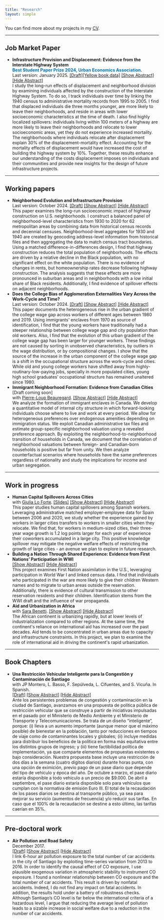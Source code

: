 ```yaml
---
title: "Research"
layout: simple
---
```


You can find more about my projects in my [CV](../files/cv_pablo_last.pdf).

---
## Job Market Paper
- **Infrastructure Provision and Displacement: Evidence from the Interstate Highway System**
  <br/><span style="color: rgb(0,114,178); font-weight: bold;">Best Student Paper Prize 2024, Urban Economics Association.</span>
  <br /> Last version: January 2025. [[Draft]](../files/displacement_jmp.pdf)[[Yellow book data]](../files/yellowbook_maps.zip) 
  <a id="hide1" href="#hide1" class="hide">[Show Abstract]</a> 
  <a id="show1" href="#show1" class="show">[Hide Abstract]</a> 
  <div class="details">
  I study the long-run effects of displacement and neighborhood division by examining individuals affected by the construction of the Interstate Highway System. To do so, I track individuals over time by linking the 1940 census to administrative mortality records from 1995 to 2005. I find that displaced individuals die three months younger, are more likely to leave their neighborhoods, and reside in areas with lower socioeconomic characteristics at the time of death. I also find highly localized spillovers: individuals living within 100 meters of a highway are more likely to leave their neighborhoods and relocate to lower socioeconomic areas, yet they do not experience increased mortality. The neighborhoods where individuals relocate after displacement explain 30% of the displacement-mortality effect. Accounting for the mortality effects of displacement would have increased the cost of building the highway system by 10%. Together, these results enhance our understanding of the costs displacement imposes on individuals and their communities and provide new insights for the design of future infrastructure projects.
  </div> 
  

---
## Working papers
- **Neighborhood Evolution and Infrastructure Provision**
  <br /> Last version: October 2024. [[Draft]](../files/hwys_ES.pdf)
  <a id="hide6" href="#hide6" class="hide">[Show Abstract]</a>
  <a id="show6" href="#show6" class="show">[Hide Abstract]</a>
  <div class="details">
    This paper examines the long-run socioeconomic impact of highway construction on U.S. neighborhoods.
    I construct a balanced panel of neighborhood-level characteristics from 1930 to 2020 for 62 metropolitan areas by combining data from historical census records and decennial censuses.
    Neighborhood-level aggregates for 1930 and 1940 are created by geocoding address-level information from historical files and then aggregating the data to match census tract boundaries.
    Using a matched difference-in-differences design, I find that highway construction reduces the total population of neighborhoods.
    The effects are driven by a relative decline in the Black population, with no significant effect on the white population.
    There is no evidence of changes in rents, but homeownership rates decrease following highway construction.
    The analysis suggests that these effects are more pronounced in suburban areas and in neighborhoods with a low initial share of Black residents.
    Additionally, I find evidence of spillover effects on adjacent neighborhoods.
  </div> 
- **Does the College Bias of Agglomeration Externalities Vary Across the Work-Cycle and Time?**
  <br /> Last version: October 2024. [[Draft]](../files/wics.pdf)
  <a id="hide2" href="#hide2" class="hide">[Show Abstract]</a>
  <a id="show2" href="#show2" class="show">[Hide Abstract]</a>
  <div class="details">
  This paper documents the heterogeneous rise in the urban gradient of the college wage gap across workers of different ages between 1980 and 2019. Using immigrants' enclaves from 1970 as source of identification, I find that the young workers have traditionally had a steeper relationship between college wage gap and city population than old workers. Also, I find that the evolution of this urban gradient of the college wage gap has been larger for younger workers. These findings are not caused by sorting in unobserved characteristics, by outliers in the wage distribution, or by compositional changes. I show that the source of the increase in the urban component of the college wage gap is a shift in the occupational structure across the work-cycle and cities. While old and young college workers have shifted away from highly-routinary-low-paying jobs, specially in more populated cities, young high school graduates’ occupational structure has remained unaltered since 1980.
  </div>
- **Immigrant Neighborhood Formation: Evidence from Canadian Cities** 
  <br />[Draft coming soon]
  <br /> with [Pierre-Loup Beauregard](https://www.pierreloupbeauregard.org).
  <a id="hide3" href="#hide3" class="hide">[Show Abstract]</a>
  <a id="show3" href="#show3" class="show">[Hide Abstract]</a>
  <div class="details">
  We analyze the formation of immigrant enclaves in Canada. We develop a quantitative model of internal city structure in which forward-looking individuals choose where to live and work at every period. We allow for heterogeneous preferences over endogenous amenities depending on immigration status. We exploit Canadian administrative tax files and estimate group-specific neighborhood valuation using a revealed preference approach. By exploiting the neighborhood-to-neighborhood transition of households in Canada, we document that the correlation of neighborhood valuations between foreign- and Canadian-born households is positive but far from unity. We then analyze counterfactual scenarios where households have the same preferences regardless of nationality and study the implications for income and urban segregation.
  </div> 
---
## Work in progress
- **Human Capital Spillovers Across Cities** 
  <br/> with [Giulia Lo Forte](https://loforteg.github.io). [[Slides]](../files/hcs_slides.pdf)
  <a id="hide7" href="#hide7" class="hide">[Show Abstract]</a>
  <a id="show7" href="#show7" class="show">[Hide Abstract]</a>
  <div class="details">
  This paper studies human capital spillovers among Spanish workers. Leveraging administrative matched employer-employee data for Spain between 2006 and 2020, we study whether the experience gained by workers in larger cities transfers to workers in smaller cities when they relocate. We find that, for workers in medium-sized cities, their three-year wage growth is 1.2 log points larger for each year of experience their coworkers accumulated in a large city. This positive knowledge spillover may mitigate the negative welfare effects of restricting the growth of large cities - an avenue we plan to explore in future research.
  </div>
- **Building a Nation Through Shared Experience: Evidence from First Nations’ Participation in WWI**
  <br/>
  <a id="hide8" href="#hide8" class="hide">[Show Abstract]</a>
  <a id="show8" href="#show8" class="show">[Hide Abstract]</a>
  <div class="details">
  This project examines First Nation assimilation in the U.S., leveraging participation in World War I and linked census data. I find that individuals who participated in the war are more likely to give their children Western names and to migrate to urban areas outside the reservation. Additionally, there is evidence of cultural transmission to other reservation residents and their children. Identification stems from the WWI draft and the influence of war propaganda.
  </div>
- **Aid and Urbanization in Africa**
  <br/> with [Sara Benetti](https://economics.ubc.ca/profile/sara-benetti/).
  <a id="hide9" href="#hide9" class="hide">[Show Abstract]</a>
  <a id="show9" href="#show9" class="show">[Hide Abstract]</a>
  <div class="details">
  The African continent is urbanizing rapidly, but at lower levels of industrialization compared to other regions. At the same time, the continent's reliance on international aid has increased over the past decades. Aid tends to be concentrated in urban areas due to capacity and infrastructure constraints. In this project, we plan to examine the role of international aid in driving the continent's rapid urbanization. 
  </div>

---
## Book Chapters 
- **Una Restricción Vehicular Inteligente para la Congestión y Contaminación de Santiago**
  <br /> with JP Montero, L. Basso, F. Sepúlveda, L. Cifuentes, and S. Vicuña. In Spanish.
  <br />  [[Draft]](../files/cap_pol_publicas.pdf)
  <a id="hide4" href="#hide4" class="hide">[Show Abstract]</a>
  <a id="show4" href="#show4" class="show">[Hide Abstract]</a>
  <div class="details" id="show4">
    Ante los persistentes problemas de congestión y contaminación en la ciudad de Santiago, avanzamos en una propuesta de política pública de restricción vehicular que se construye a partir de iniciativas impulsadas en el pasado por el Ministerio de Medio Ambiente y el Ministerio de Transporte y Telecomunicaciones. Se trata de un diseño “inteligente”, porque: (i) lleva a un aumento importante (aunque menor que el máximo posible) de bienestar en la población, tanto por reducciones en tiempos de viaje como de contaminantes locales y globales; (ii) incluye medidas para distribuir los beneficios de la política en forma más equitativa entre los distintos grupos de ingreso; y (iii) tiene factibilidad política de implementación, ya que comparte elementos de propuestas existentes o bajo consideración. Nuestra propuesta base incluye una restricción de dos días a la semana (cuatro dígitos diarios) durante horas punta, con una opción de eximición, previo pago de un pase diario que depende del tipo de vehículo y época del año. De octubre a marzo, el pase diario estaría disponible a todo vehículo a un precio de $9.000. De abril a septiembre, el pase diario estaría disponible solo para vehículos que cumplan con la normativa de emisión Euro III. El total de la recaudación de los pases diarios se destina al transporte público, ya sea para mejorar su servicio (aumentos de frecuencia) y/o reducir sus tarifas. En caso que el 100% de la recaudación se destine a esto último, las tarifas caerían en 35%.
  </div> 
  
---
## Pre-doctoral work
- **Air Pollution and Road Safety**
  <br /> December 2017.
  <br /> [[Draft]](../files/ma_thesis.pdf) 
  <a id="hide5" href="#hide5" class="hide">[Show Abstract]</a>
  <a id="show5" href="#show5" class="show">[Hide Abstract]</a>
  <div class="details">
    I link 6-hour air pollution exposure to the total number of car accidents in the city of Santiago by exploiting time-series variation from 2013 to 2016. In order to identify the causal effect of CO exposure, I use plausible exogenous variation in atmospheric stability to instrument CO exposure. I found a nonlinear relationship between CO exposure and the total number of car accidents. This result is driven by nonfatal accidents. Indeed, I do not find any impact on fatal accidents. In addition, the results hold under a battery of robustness checks. Although Santiago’s CO level is far below the international criteria of a hazardous level, I argue that reducing the average level of pollution leads to a sizable increase in social welfare due to a reduction in the number of car accidents.
  </div> 
   
